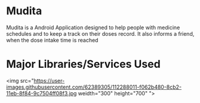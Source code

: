 # Mudita 
Mudita is a Android Application designed to help people with medicine schedules and to keep a track on their doses record. It also informs a friend, when the dose intake time is   reached
# Major Libraries/Services Used
<img src="https://user-images.githubusercontent.com/62389305/112288011-f062b480-8cb2-11eb-8f84-9c7504ff08f3.jpg weidth="300" height="700" ">




